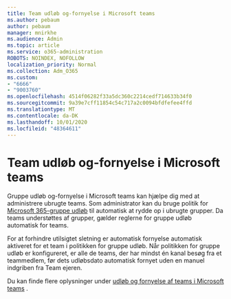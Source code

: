 ```yaml
---
title: Team udløb og-fornyelse i Microsoft teams
ms.author: pebaum
author: pebaum
manager: mnirkhe
ms.audience: Admin
ms.topic: article
ms.service: o365-administration
ROBOTS: NOINDEX, NOFOLLOW
localization_priority: Normal
ms.collection: Adm_O365
ms.custom:
- "6666"
- "9003760"
ms.openlocfilehash: 4514f06282f33a5dc360c2214cedf714633b34f0
ms.sourcegitcommit: 9a39e7cff11854c54c717a2c0094bfdfefee4ffd
ms.translationtype: MT
ms.contentlocale: da-DK
ms.lasthandoff: 10/01/2020
ms.locfileid: "48364611"
---
```

# <a name="team-expiration-and-renewal-in-microsoft-teams"></a>Team udløb og-fornyelse i Microsoft teams

Gruppe udløb og-fornyelse i Microsoft teams kan hjælpe dig med at administrere ubrugte teams. Som administrator kan du bruge politik for  [Microsoft 365-gruppe udløb](https://docs.microsoft.com/microsoft-365/admin/create-groups/office-365-groups-expiration-policy)  til automatisk at rydde op i ubrugte grupper. Da teams understøttes af grupper, gælder reglerne for gruppe udløb automatisk for teams.

For at forhindre utilsigtet sletning er automatisk fornyelse automatisk aktiveret for et team i politikken for gruppe udløb. Når politikken for gruppe udløb er konfigureret, er alle de teams, der har mindst én kanal besøg fra et teammedlem, før dets udløbsdato automatisk fornyet uden en manuel indgriben fra Team ejeren.  

Du kan finde flere oplysninger under  [udløb og fornyelse af teams i Microsoft teams](https://docs.microsoft.com/microsoftteams/team-expiration-renewal)  .
